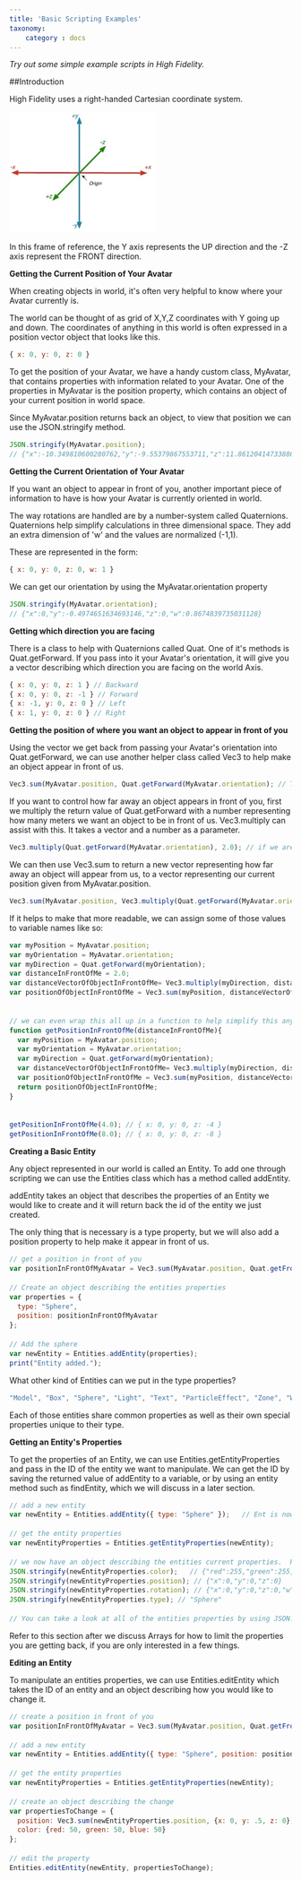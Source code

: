 ```yaml
---
title: 'Basic Scripting Examples'
taxonomy:
	category : docs
---
```

*Try out some simple example scripts in High Fidelity.*

##Introduction

High Fidelity uses a right-handed Cartesian coordinate system. 

![](xyz.jpg)

In this frame of reference, the Y axis represents the UP direction and the -Z axis represent the FRONT direction. 

**Getting the Current Position of Your Avatar**

When creating objects in world, it's often very helpful to know where your Avatar currently is. 

The world can be thought of as grid of X,Y,Z coordinates with Y going up and down.  The coordinates of anything in this world is often expressed in a position vector object that looks like this.

```javascript
{ x: 0, y: 0, z: 0 }
```

To get the position of your Avatar, we have a handy custom class, MyAvatar, that contains properties with information related to your Avatar.  One of the properties in MyAvatar is the position property, which contains an object of your current position in world space.

Since MyAvatar.position returns back an object, to view that position we can use the JSON.stringify method.

```javascript
JSON.stringify(MyAvatar.position);
// {"x":-10.349810600280762,"y":-9.55379867553711,"z":11.861204147338867}
```

**Getting the Current Orientation of Your Avatar**

If you want an object to appear in front of you, another important piece of information to have is how your Avatar is currently oriented in world.

The way rotations are handled are by a number-system called Quaternions. Quaternions help simplify calculations in three dimensional space.  They add an extra dimension of 'w' and the values are normalized (-1,1).

These are represented in the form:

```javascript
{ x: 0, y: 0, z: 0, w: 1 }
```

We can get our orientation by using the MyAvatar.orientation property

```javascript
JSON.stringify(MyAvatar.orientation);
// {"x":0,"y":-0.4974651634693146,"z":0,"w":0.8674839735031128}
```



**Getting which direction you are facing**

There is a class to help with Quaternions called Quat.  One of it's methods is Quat.getForward.  If you pass into it your Avatar's orientation, it will give you a vector describing which direction you are facing on the world Axis.

```javascript
{ x: 0, y: 0, z: 1 } // Backward
{ x: 0, y: 0, z: -1 } // Forward
{ x: -1, y: 0, z: 0 } // Left
{ x: 1, y: 0, z: 0 } // Right
```



**Getting the position of where you want an object to appear in front of you**

Using the vector we get back from passing your Avatar's orientation into Quat.getForward, we can use another helper class called Vec3 to help make an object appear in front of us. 

```javascript
Vec3.sum(MyAvatar.position, Quat.getForward(MyAvatar.orientation); // This will add your position vector to the direction vector returned from Quat.getForward.  This will represent a position that is 1 meter in front of your avatar.
```

If you want to control how far away an object appears in front of you, first we multiply the return value of Quat.getForward with a number representing how many meters we want an object to be in front of us.  Vec3.multiply can assist with this.  It takes a vector and a number as a parameter.

```javascript
Vec3.multiply(Quat.getForward(MyAvatar.orientation), 2.0); // if we are facing forward, that means our vector { x: 0, y: 0, z: -1 }, get's multiplied by 2.0 giving us a vector of { x: 0, y: 0, z: -2 }
```

We can then use Vec3.sum to return a new vector representing how far away an object will appear from us, to a vector representing our current position given from MyAvatar.position.

```javascript
Vec3.sum(MyAvatar.position, Vec3.multiply(Quat.getForward(MyAvatar.orientation, 2.0); // this will give us a final vector representing where in the world a point 2 meters directly in front of our avatar is

```



If it helps to make that more readable, we can assign some of those values to variable names like so:

```javascript
var myPosition = MyAvatar.position;   
var myOrientation = MyAvatar.orientation;
var myDirection = Quat.getForward(myOrientation);
var distanceInFrontOfMe = 2.0;
var distanceVectorOfObjectInFrontOfMe= Vec3.multiply(myDirection, distanceInFrontOfMe);
var positionOfObjectInFrontOfMe = Vec3.sum(myPosition, distanceVectorOfObjectInFrontOfMe);
 
 
// we can even wrap this all up in a function to help simplify this any time we want the position of an object to appear in front of us
function getPositionInFrontOfMe(distanceInFrontOfMe){
  var myPosition = MyAvatar.position;
  var myOrientation = MyAvatar.orientation;
  var myDirection = Quat.getForward(myOrientation);
  var distanceVectorOfObjectInFrontOfMe= Vec3.multiply(myDirection, distanceInFrontOfMe);
  var positionOfObjectInFrontOfMe = Vec3.sum(myPosition, distanceVectorOfObjectInFrontOfMe);
  return positionOfObjectInFrontOfMe;
}
 
 
getPositionInFrontOfMe(4.0); // { x: 0, y: 0, z: -4 }
getPositionInFrontOfMe(8.0); // { x: 0, y: 0, z: -8 }
```



**Creating a Basic Entity**

Any object represented in our world is called an Entity.  To add one through scripting we can use the Entities class which has a method called addEntity.

addEntity takes an object that describes the properties of an Entity we would like to create and it will return back the id of the entity we just created.  

The only thing that is necessary is a type property, but we will also add a position property to help make it appear in front of us.

```javascript
// get a position in front of you
var positionInFrontOfMyAvatar = Vec3.sum(MyAvatar.position, Quat.getFront(MyAvatar.orientation)); 
 
// Create an object describing the entities properties
var properties = {
  type: "Sphere",
  position: positionInFrontOfMyAvatar
};
 
// Add the sphere
var newEntity = Entities.addEntity(properties);
print("Entity added.");
```



What other kind of Entities can we put in the type properties?

```javascript
"Model", "Box", "Sphere", "Light", "Text", "ParticleEffect", "Zone", "Web", "Line", "PolyVox", "PolyLine"
```



Each of those entities share common properties as well as their own special properties unique to their type.

**Getting an Entity's Properties**

To get the properties of an Entity, we can use Entities.getEntityProperties and pass in the ID of the entity we want to manipulate.  We can get the ID by saving the returned value of addEntity to a variable, or by using an entity method such as findEntity, which we will discuss in a later section.

```javascript
// add a new entity
var newEntity = Entities.addEntity({ type: "Sphere" });   // Ent is now a string with an id like "{18aaecb3-b22d-463c-92f0-95f07b1ec235}"
 
// get the entity properties
var newEntityProperties = Entities.getEntityProperties(newEntity);
 
// we now have an object describing the entities current properties.  Please note that this object only represents the current values at the time we queried the object. 
JSON.stringify(newEntityProperties.color);   // {"red":255,"green":255,"blue":255}
JSON.stringify(newEntityProperties.position); // {"x":0,"y":0,"z":0}
JSON.stringify(newEntityProperties.rotation); // {"x":0,"y":0,"z":0,"w":1}
JSON.stringify(newEntityProperties.type); // "Sphere"
 
// You can take a look at all of the entities properties by using JSON.stringify(newEntityProperties);
```



Refer to this section after we discuss Arrays for how to limit the properties you are getting back, if you are only interested in a few things.

**Editing an Entity**

To manipulate an entities properties, we can use Entities.editEntity which takes the ID of an entity and an object describing how you would like to change it.



```javascript
// create a position in front of you
var positionInFrontOfMyAvatar = Vec3.sum(MyAvatar.position, Quat.getFront(MyAvatar.orientation)); 
 
// add a new entity
var newEntity = Entities.addEntity({ type: "Sphere", position: positionInFrontOfMyAvatar });
 
// get the entity properties
var newEntityProperties = Entities.getEntityProperties(newEntity);
 
// create an object describing the change
var propertiesToChange = {
  position: Vec3.sum(newEntityProperties.position, {x: 0, y: .5, z: 0}),
  color: {red: 50, green: 50, blue: 50}
};
 
// edit the property
Entities.editEntity(newEntity, propertiesToChange);
```

